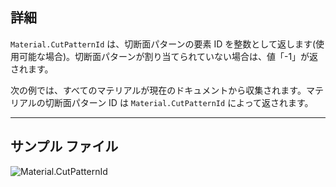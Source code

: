 ## 詳細
`Material.CutPatternId` は、切断面パターンの要素 ID を整数として返します(使用可能な場合)。切断面パターンが割り当てられていない場合は、値「-1」が返されます。

次の例では、すべてのマテリアルが現在のドキュメントから収集されます。マテリアルの切断面パターン ID は `Material.CutPatternId` によって返されます。

___
## サンプル ファイル

![Material.CutPatternId](./Revit.Elements.Material.CutPatternId_img.jpg)
